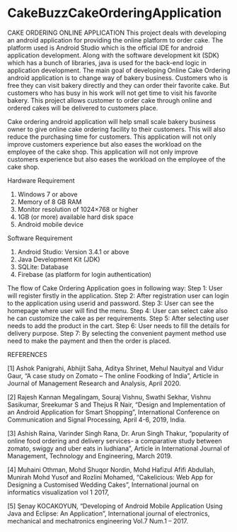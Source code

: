 # CakeBuzzCakeOrderingApplication
 
CAKE ORDERING ONLINE APPLICATION
This project deals with developing an android application for providing the online platform to order cake. The platform used is Android Studio which is the official IDE for android application development. Along with the software development kit (SDK) which has a bunch of libraries, java is used for the back-end logic in application development. 
The main goal of developing Online Cake Ordering android application is to change way of bakery business. Customers who is free they can visit bakery directly and they can order their favorite cake. But customers who has busy in his work will not get time to visit his favorite bakery. This project allows customer to order cake through online and ordered cakes will be delivered to customers place.

Cake ordering android application will help small scale bakery business owner to give online cake ordering facility to their customers. This will also reduce the purchasing time for customers. This application will not only improve customers experience but also eases the workload on the employee of the cake shop. This application will not only improve customers experience but also eases the workload on the employee of the cake shop.

Hardware Requirement
1. Windows 7 or above
2. Memory of 8 GB RAM 
3. Monitor resolution of 1024×768 or higher 
4. 1GB (or more) available hard disk space 
5. Android mobile device 

Software Requirement
1. Android Studio: Version 3.4.1 or above
2. Java Development Kit (JDK) 
3. SQLite: Database 
4. Firebase (as platform for login authentication)

The flow of Cake Ordering Application goes in following way:
Step 1: User will register firstly in the application.
Step 2: After registration user can login to the application using userid and password.
Step 3: User can see the homepage where user will find the menu.
Step 4: User can select cake also he can customize the cake as per requirements.
Step 5: After selecting user needs to add the product in the cart.
Step 6: User needs to fill the details for delivery purpose.
Step 7: By selecting the convenient payment method use need to make the payment and then the order is placed.

REFERENCES

[1]	Ashok Panigrahi, Abhijit Saha, Aditya Shrinet, Mehul Nauityal and Vidur Gaur, “A case study on Zomato – The online Foodking of India”, Article in Journal of Management Research and Analysis, April 2020.

[2]	Rajesh Kannan Megalingam, Souraj Vishnu, Swathi Sekhar, Vishnu Sasikumar, Sreekumar S and Thejus R Nair, “Design and Implementation of an Android Application for Smart Shopping”, International Conference on Communication and Signal Processing, April 4-6, 2019, India.

[3]	Ashish Raina, Varinder Singh Rana, Dr. Arun Singh Thakur, “popularity of online food ordering and delivery services- a comparative study between zomato, swiggy and uber eats in ludhiana”, Article in International Journal of Management, Technology and Engineering, March 2019.

[4]	Muhaini Othman, Mohd Shuqor Nordin, Mohd Hafizul Afifi Abdullah, Munirah Mohd Yusof and Rozlini Mohamed, “Cakelicious: Web App for Designing a Customised Wedding Cakes”, International journal on informatics visualization vol 1 2017,

[5]	Şenay KOCAKOYUN, “Developing of Android Mobile Application Using Java and Eclipse: An Application”, International journal of electronics, mechanical and mechatronics engineering Vol.7 Num.1 – 2017.




